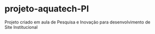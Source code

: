 # projeto-aquatech-PI
Projeto criado em aula de Pesquisa e Inovação para desenvolvimento de Site Institucional 

